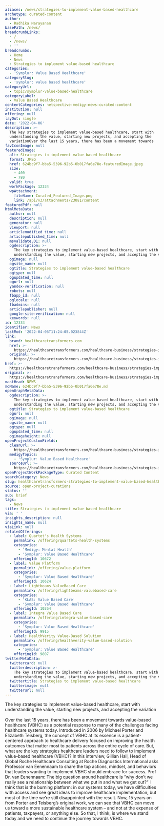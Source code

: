 ```yaml
---
aliases: /news/strategies-to-implement-value-based-healthcare
archetype: curated-content
author:
  - Radhika Narayanan
basePath: /news/
breadcrumbLinks:
  - /
  - /news/
  - ''
breadcrumbs:
  - Home
  - News
  - Strategies to implement value-based healthcare
categories:
  - 'Symplur: Value Based Healthcare'
categorySlug:
  - 'symplur: value based healthcare'
categoryUrl:
  - topic/symplur-value-based-healthcare
categoryLabel:
  - Value Based Healthcare
contentCategories: netspective-medigy-news-curated-content
institution: null
offering: null
layOut: single
date: '2022-04-06'
description: >-
  The key strategies to implement value-based healthcare, start with
  understanding the value, starting new projects, and accepting the
  variationOver the last 15 years, there has been a movement towards 
favIconImage: null
featuredImage:
  alt: Strategies to implement value-based healthcare
  format: JPEG
  href: 624bc9f7-bba5-5396-92b5-0b017fa6e78e-featuredImage.jpeg
  size:
    - 400
    - 780
  valid: true
  workPackage: 12334
  wpAttachment:
    fileName: Curated_Featured_Image.png
    link: /api/v3/attachments/23081/content
featuredPdf: null
htmlMetaData:
  author: null
  description: null
  generator: null
  viewport: null
  articlemodified_time: null
  articlepublished_time: null
  msvalidate.01: null
  ogdescription: >-
    The key strategies to implement value-based healthcare, start with
    understanding the value, starting new projects, and accepting the variation
  ogimage: null
  ogsite_name: null
  ogtitle: Strategies to implement value-based healthcare
  ogtype: null
  ogupdated_time: null
  ogurl: null
  yandex-verification: null
  robots: null
  fbapp_id: null
  oglocale: null
  fbadmins: null
  articlepublisher: null
  google-site-verification: null
  keywords: null
id: 12334
identifier: News
lastMod: '2022-04-06T11:24:05.023844Z'
link:
  brand: healthcaretransformers.com
  href: >-
    https://healthcaretransformers.com/healthcare-business/strategies-implement-value-based-healthcare/
  original: >-
    https://healthcaretransformers.com/healthcare-business/strategies-implement-value-based-healthcare/
href: >-
  https://healthcaretransformers.com/healthcare-business/strategies-implement-value-based-healthcare/
original: >-
  https://healthcaretransformers.com/healthcare-business/strategies-implement-value-based-healthcare/
mastHead: NEWS
mdName: 624bc9f7-bba5-5396-92b5-0b017fa6e78e.md
openGraphMetaData:
  ogdescription: >-
    The key strategies to implement value-based healthcare, start with
    understanding the value, starting new projects, and accepting the variation
  ogtitle: Strategies to implement value-based healthcare
  ogurl: null
  ogimage: null
  ogsite_name: null
  ogtype: null
  ogupdated_time: null
  ogimageheight: null
openProjectCustomFields:
  cleanUrl: >-
    https://healthcaretransformers.com/healthcare-business/strategies-implement-value-based-healthcare/
  medigyTopics:
    - 'Symplur: Value Based Healthcare'
  sourceUrl: >-
    https://healthcaretransformers.com/healthcare-business/strategies-implement-value-based-healthcare/
openProjectWorkPackageType: Curated Content
searchCategory: News
slug: healthcaretransformers-strategies-to-implement-value-based-healthcare
source: open-project-curations
status: ''
sub: brief
tags:
  - News
title: Strategies to implement value-based healthcare
via: ' '
insights_description: null
insights_name: null
viaLink: null
relatedOfferings:
  - label: Quartet's Health Systems
    permalink: /offering/quartets-health-systems
    categories:
      - 'Medigy: Mental Health'
      - 'Symplur: Value Based Healthcare'
    offeringId: 10672
  - label: Value Platform
    permalink: /offering/value-platform
    categories:
      - 'Symplur: Value Based Healthcare'
    offeringId: 10624
  - label: Lightbeams ValueBased Care
    permalink: /offering/lightbeams-valuebased-care
    categories:
      - 'KLAS: Value Based Care'
      - 'Symplur: Value Based Healthcare'
    offeringId: 10264
  - label: Integra Value Based Care
    permalink: /offering/integra-value-based-care
    categories:
      - 'Symplur: Value Based Healthcare'
    offeringId: 9915
  - label: HealthVerity Value-Based Solution
    permalink: /offering/healthverity-value-based-solution
    categories:
      - 'Symplur: Value Based Healthcare'
    offeringId: 9807
twitterMetaData:
  twittercard: null
  twitterdescription: >-
    The key strategies to implement value-based healthcare, start with
    understanding the value, starting new projects, and accepting the variation
  twittertitle: Strategies to implement value-based healthcare
  twitterimage: null
  twitterurl: null
---
```

<p>The key strategies to implement value-based healthcare, start with understanding the value, starting new projects, and accepting the variation<br><br>Over the last 15 years, there has been a movement towards value-based healthcare (VBHC) as a potential response to many of the challenges facing healthcare systems today.
Introduced in 2006 by Michael Porter and Elizabeth Teisberg, the concept of VBHC at its essence is a patient-centered approach to healthcare delivery focused on improving the health outcomes that matter most to patients across the entire cycle of care.
But, what are the key strategies healthcare leaders need to follow to implement value-based healthcare (VBHC)?
In this interview, Gillian Hall, Head of Global Roche Healthcare Consulting at Roche Diagnostics International asks Professor van Eenennaam to share the top actions, mindset, and behaviors that leaders wanting to implement VBHC should embrace for success.
Prof Dr. van Eenennaam: The big question around healthcare is “why don’t we really see a relationship between what we put in and what we get out?” I think that is the burning platform: in our systems today, we have difficulties with access and see great ideas to improve healthcare implementation, but most of the time we’re still disappointed with the result.
Now, 15 years on from Porter and Teisberg’s original work, we can see that VBHC can move us toward a more sustainable healthcare system – and not at the expense of patients, taxpayers, or anything else.
So that, I think, is where we stand today and we need to continue the journey towards VBHC.</p>